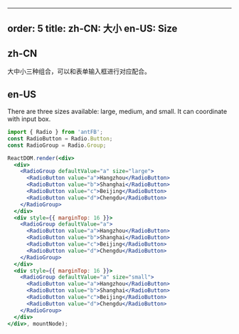 ---
order: 5
title:
  zh-CN: 大小
  en-US: Size
-----------

## zh-CN

大中小三种组合，可以和表单输入框进行对应配合。

## en-US

There are three sizes available: large, medium, and small. It can coordinate with input box.

```jsx
import { Radio } from 'antFB';
const RadioButton = Radio.Button;
const RadioGroup = Radio.Group;

ReactDOM.render(<div>
  <div>
    <RadioGroup defaultValue="a" size="large">
      <RadioButton value="a">Hangzhou</RadioButton>
      <RadioButton value="b">Shanghai</RadioButton>
      <RadioButton value="c">Beijing</RadioButton>
      <RadioButton value="d">Chengdu</RadioButton>
    </RadioGroup>
  </div>
  <div style={{ marginTop: 16 }}>
    <RadioGroup defaultValue="a">
      <RadioButton value="a">Hangzhou</RadioButton>
      <RadioButton value="b">Shanghai</RadioButton>
      <RadioButton value="c">Beijing</RadioButton>
      <RadioButton value="d">Chengdu</RadioButton>
    </RadioGroup>
  </div>
  <div style={{ marginTop: 16 }}>
    <RadioGroup defaultValue="a" size="small">
      <RadioButton value="a">Hangzhou</RadioButton>
      <RadioButton value="b">Shanghai</RadioButton>
      <RadioButton value="c">Beijing</RadioButton>
      <RadioButton value="d">Chengdu</RadioButton>
    </RadioGroup>
  </div>
</div>, mountNode);
```
